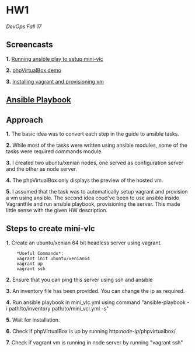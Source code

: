 # HW1
*DevOps Fall 17*


## Screencasts

**1.** [Running ansible play to setup mini-vlc](https://youtu.be/CF4kdJWRzDM)

**2.** [phpVirtualBox demo](https://youtu.be/SIMAH2WMZA0)

**3.** [Installing vagrant and provisioning vm](https://youtu.be/5lfiNnrH6S8)


##  [Ansible Playbook](https://github.ncsu.edu/akshetty/HW1/blob/master/mini_vcl.yml)

## Approach

**1.** The basic idea was to convert each step in the guide to ansible tasks.

**2.** While most of the tasks were written using ansible modules, some of the tasks were required commands module.

**3.** I created two ubuntu/xenian nodes, one served as configuration server and the other as node server.

**4.** The phpVirtualBox only displays the preview of the hosted vm.

**5.** I assumed that the task was to automatically setup vagrant and provision a vm using ansible.
       The second idea coud've been to use ansible inside Vagrantfile and run ansible playbook, provisioning the server.
       This made little sense with the given HW description.

## Steps to create mini-vlc

**1.** 	Create an ubuntu/xenian 64 bit headless server using vagrant.
		
		*Useful Commands*:
		vagrant init ubuntu/xenian64
		vagrant up
		vagrant ssh

**2.**	Ensure that you can ping this server using ssh and ansible

**3.** 	An inventory file has been provided. You can change the ip as required.

**4.**	Run ansible playbook in mini_vlc.yml using command "ansible-playbook -i path/to/inventory path/to/mini_vcl.yml -s"

**5.**	Wait for installation.

**6.** 	Check if phpVirtualBox is up by running http:*node-ip*/phpvirtualbox/

**7.**	Check if vagrant vm is running in node server by running "vagrant ssh"